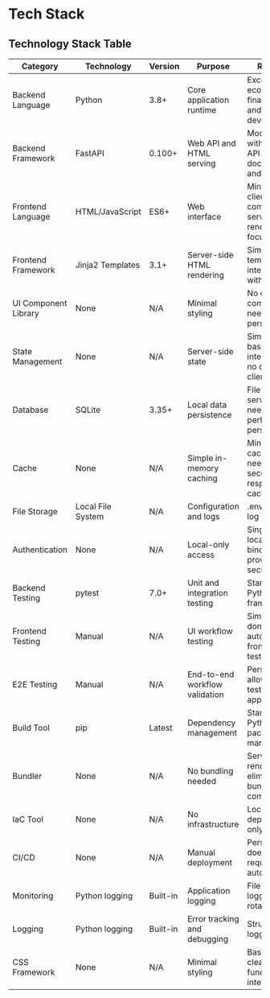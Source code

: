 # Tech Stack

## Technology Stack Table

| Category | Technology | Version | Purpose | Rationale |
|----------|------------|---------|---------|-----------|
| Backend Language | Python | 3.8+ | Core application runtime | Excellent ecosystem for financial APIs and web development |
| Backend Framework | FastAPI | 0.100+ | Web API and HTML serving | Modern, fast, with automatic API documentation and type hints |
| Frontend Language | HTML/JavaScript | ES6+ | Web interface | Minimal client-side complexity, server-side rendering focus |
| Frontend Framework | Jinja2 Templates | 3.1+ | Server-side HTML rendering | Simple templating, integrates well with FastAPI |
| UI Component Library | None | N/A | Minimal styling | No complex UI components needed for personal tool |
| State Management | None | N/A | Server-side state | Simple form-based interactions, no complex client state |
| Database | SQLite | 3.35+ | Local data persistence | File-based, no server needed, perfect for personal use |
| Cache | None | N/A | Simple in-memory caching | Minimal caching needs, 30-second API response cache |
| File Storage | Local File System | N/A | Configuration and logs | .env files and log storage |
| Authentication | None | N/A | Local-only access | Single user, localhost binding provides security |
| Backend Testing | pytest | 7.0+ | Unit and integration testing | Standard Python testing framework |
| Frontend Testing | Manual | N/A | UI workflow testing | Simple forms don't require automated frontend testing |
| E2E Testing | Manual | N/A | End-to-end workflow validation | Personal use allows manual testing approach |
| Build Tool | pip | Latest | Dependency management | Standard Python package management |
| Bundler | None | N/A | No bundling needed | Server-side rendering eliminates bundling complexity |
| IaC Tool | None | N/A | No infrastructure | Local deployment only |
| CI/CD | None | N/A | Manual deployment | Personal tool doesn't require automation |
| Monitoring | Python logging | Built-in | Application logging | File-based logging with rotation |
| Logging | Python logging | Built-in | Error tracking and debugging | Structured logging to files |
| CSS Framework | None | N/A | Minimal styling | Basic CSS for clean, functional interface |
